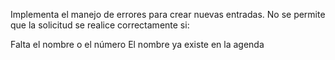 
Implementa el manejo de errores para crear nuevas entradas. No se permite que la solicitud se realice correctamente si:

Falta el nombre o el número
El nombre ya existe en la agenda


